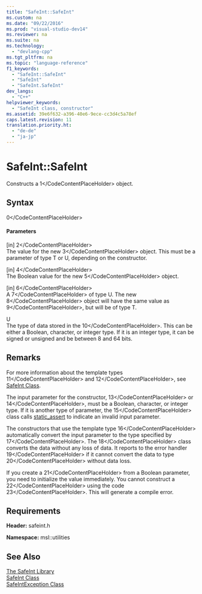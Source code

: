 ```yaml
---
title: "SafeInt::SafeInt"
ms.custom: na
ms.date: "09/22/2016"
ms.prod: "visual-studio-dev14"
ms.reviewer: na
ms.suite: na
ms.technology: 
  - "devlang-cpp"
ms.tgt_pltfrm: na
ms.topic: "language-reference"
f1_keywords: 
  - "SafeInt::SafeInt"
  - "SafeInt"
  - "SafeInt.SafeInt"
dev_langs: 
  - "C++"
helpviewer_keywords: 
  - "SafeInt class, constructor"
ms.assetid: 39e6f632-a396-40e6-9ece-cc3d4c5a78ef
caps.latest.revision: 11
translation.priority.ht: 
  - "de-de"
  - "ja-jp"
---
```

# SafeInt::SafeInt
Constructs a <CodeContentPlaceHolder>1\</CodeContentPlaceHolder> object.  
  
## Syntax  
  
<CodeContentPlaceHolder>0\</CodeContentPlaceHolder>  
#### Parameters  
 [in] <CodeContentPlaceHolder>2\</CodeContentPlaceHolder>  
 The value for the new <CodeContentPlaceHolder>3\</CodeContentPlaceHolder> object. This must be a parameter of type T or U, depending on the constructor.  
  
 [in] <CodeContentPlaceHolder>4\</CodeContentPlaceHolder>  
 The Boolean value for the new <CodeContentPlaceHolder>5\</CodeContentPlaceHolder> object.  
  
 [in] <CodeContentPlaceHolder>6\</CodeContentPlaceHolder>  
 A <CodeContentPlaceHolder>7\</CodeContentPlaceHolder> of type U. The new <CodeContentPlaceHolder>8\</CodeContentPlaceHolder> object will have the same value as <CodeContentPlaceHolder>9\</CodeContentPlaceHolder>, but will be of type T.  
  
 U  
 The type of data stored in the <CodeContentPlaceHolder>10\</CodeContentPlaceHolder>. This can be either a Boolean, character, or integer type. If it is an integer type, it can be signed or unsigned and be between 8 and 64 bits.  
  
## Remarks  
 For more information about the template types <CodeContentPlaceHolder>11\</CodeContentPlaceHolder> and <CodeContentPlaceHolder>12\</CodeContentPlaceHolder>, see [SafeInt Class](../vs140/safeint-class.md).  
  
 The input parameter for the constructor, <CodeContentPlaceHolder>13\</CodeContentPlaceHolder> or <CodeContentPlaceHolder>14\</CodeContentPlaceHolder>, must be a Boolean, character, or integer type. If it is another type of parameter, the <CodeContentPlaceHolder>15\</CodeContentPlaceHolder> class calls [static_assert](../vs140/static_assert.md) to indicate an invalid input parameter.  
  
 The constructors that use the template type <CodeContentPlaceHolder>16\</CodeContentPlaceHolder> automatically convert the input parameter to the type specified by <CodeContentPlaceHolder>17\</CodeContentPlaceHolder>. The <CodeContentPlaceHolder>18\</CodeContentPlaceHolder> class converts the data without any loss of data. It reports to the error handler <CodeContentPlaceHolder>19\</CodeContentPlaceHolder> if it cannot convert the data to type <CodeContentPlaceHolder>20\</CodeContentPlaceHolder> without data loss.  
  
 If you create a <CodeContentPlaceHolder>21\</CodeContentPlaceHolder> from a Boolean parameter, you need to initialize the value immediately. You cannot construct a <CodeContentPlaceHolder>22\</CodeContentPlaceHolder> using the code <CodeContentPlaceHolder>23\</CodeContentPlaceHolder>. This will generate a compile error.  
  
## Requirements  
 **Header:** safeint.h  
  
 **Namespace:** msl::utilities  
  
## See Also  
 [The SafeInt Library](../vs140/safeint-library.md)   
 [SafeInt Class](../vs140/safeint-class.md)   
 [SafeIntException Class](../vs140/safeintexception-class.md)